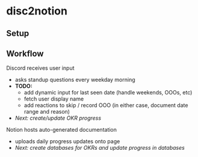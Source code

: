 # disc2notion

## Setup

## Workflow
Discord receives user input
* asks standup questions every weekday morning
* **TODO:** 
    * add dynamic input for last seen date (handle weekends, OOOs, etc)
    * fetch user display name
    * add reactions to skip / record OOO (in either case, document date range and reason)
* *Next: create/update OKR progress*

Notion hosts auto-generated documentation
* uploads daily progress updates onto page
* *Next: create databases for OKRs and update progress in databases*